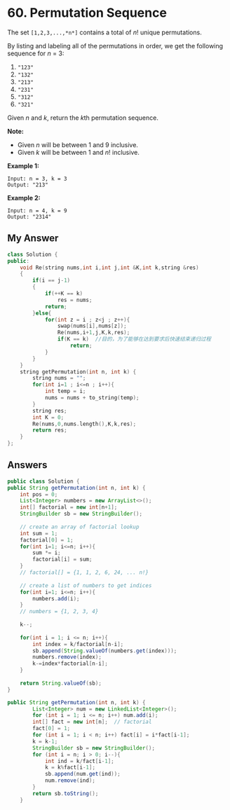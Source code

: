 # 60. Permutation Sequence

The set `[1,2,3,...,*n*]` contains a total of *n*! unique permutations.

By listing and labeling all of the permutations in order, we get the following sequence for *n* = 3:

1. `"123"`
2. `"132"`
3. `"213"`
4. `"231"`
5. `"312"`
6. `"321"`

Given *n* and *k*, return the *k*th permutation sequence.

**Note:**

- Given *n* will be between 1 and 9 inclusive.
- Given *k* will be between 1 and *n*! inclusive.

**Example 1:**

```
Input: n = 3, k = 3
Output: "213"
```

**Example 2:**

```
Input: n = 4, k = 9
Output: "2314"
```





## My Answer

```c++
class Solution {
public:
    void Re(string nums,int i,int j,int &K,int k,string &res)
    {
        if(i == j-1)
        {
            if(++K == k)
                res = nums;
            return;
        }else{
            for(int z = i ; z<j ; z++){
                swap(nums[i],nums[z]);
                Re(nums,i+1,j,K,k,res);
                if(K == k)  //目的，为了能够在达到要求后快速结束递归过程
                    return;
            }
        }
    }
    string getPermutation(int n, int k) {
        string nums = "";
        for(int i=1 ; i<=n ; i++){
            int temp = i;
            nums = nums + to_string(temp);
        }
        string res;
        int K = 0;
        Re(nums,0,nums.length(),K,k,res);
        return res;
    }
};
```





## Answers

```java
public class Solution {
public String getPermutation(int n, int k) {
    int pos = 0;
    List<Integer> numbers = new ArrayList<>();
    int[] factorial = new int[n+1];
    StringBuilder sb = new StringBuilder();
    
    // create an array of factorial lookup
    int sum = 1;
    factorial[0] = 1;
    for(int i=1; i<=n; i++){
        sum *= i;
        factorial[i] = sum;
    }
    // factorial[] = {1, 1, 2, 6, 24, ... n!}
    
    // create a list of numbers to get indices
    for(int i=1; i<=n; i++){
        numbers.add(i);
    }
    // numbers = {1, 2, 3, 4}
    
    k--;
    
    for(int i = 1; i <= n; i++){
        int index = k/factorial[n-i];
        sb.append(String.valueOf(numbers.get(index)));
        numbers.remove(index);
        k-=index*factorial[n-i];
    }
    
    return String.valueOf(sb);
}
```





```java
public String getPermutation(int n, int k) {
        List<Integer> num = new LinkedList<Integer>();
        for (int i = 1; i <= n; i++) num.add(i);
        int[] fact = new int[n];  // factorial
        fact[0] = 1;
        for (int i = 1; i < n; i++) fact[i] = i*fact[i-1];
        k = k-1;
        StringBuilder sb = new StringBuilder();
        for (int i = n; i > 0; i--){
            int ind = k/fact[i-1];
            k = k%fact[i-1];
            sb.append(num.get(ind));
            num.remove(ind);
        }
        return sb.toString();
    }
```

